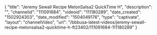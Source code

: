 {
    "title": "Jeremy Sewall Recipe MelonSalsa2 QuickTime H",
    "description": "",
    "channelid": "111091684",
    "videoid": "111180289",
    "date_created": "1502924303",
    "date_modified": "1504049176",
    "type": "captivate",
    "layout": "channelVideo",
    "url": "\/bbbusa-latest-videos\/jeremy-sewall-recipe-melonsalsa2-quicktime-h-ft23402\/111091684-111180289"
}
